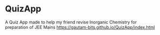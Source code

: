 # QuizApp
A Quiz App made to help my friend revise Inorganic Chemistry for preparation of JEE Mains
https://gautam-bits.github.io/QuizApp/index.html

